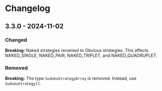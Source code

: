 # Changelog

## 3.3.0 - 2024-11-02

### Changed

**Breaking:** Naked strategies renamed to Obvious strategies. This affects NAKED_SINGLE, NAKED_PAIR, NAKED_TRIPLET, and NAKED_QUADRUPLET.

### Removed

**Breaking:** The type `SudokuStrategyArray` is removed. Instead, use `SudokuStrategy[]`.